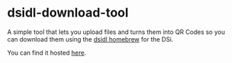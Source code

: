 # dsidl-download-tool

A simple tool that lets you upload files and turns them into QR Codes so you can download them using the [dsidl homebrew](https://github.com/Epicpkmn11/dsidl) for the DSi.

You can find it hosted [here](https://dsidl-transfer-tool.dani-lionn.repl.co/).